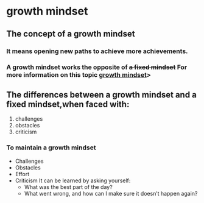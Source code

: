 # growth mindset
## The concept of a growth mindset
### It means opening new paths to achieve more achievements.

### A growth mindset works the opposite of ~~a fixed mindset~~ For more information on this topic [growth mindset](https://www.atlassian.com/blog/inside-atlassian/growth-mindset)>
## The differences between a growth mindset and a fixed mindset,when faced with:
1. challenges
2. obstacles
3. criticism

### To maintain a growth mindset
- Challenges
- Obstacles
- Effort
-  Criticism
  It can be learned by asking yourself:
   - What was the best part of the day?
   - What went wrong, and how can I make sure it doesn’t happen again?
